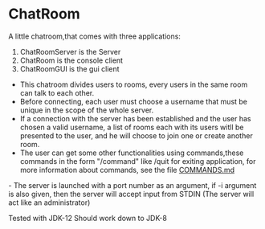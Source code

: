 # ChatRoom

A little chatroom,that comes with three applications:

1. ChatRoomServer is the Server
2. ChatRoom is the console client
3. ChatRoomGUI is the gui client

- This chatroom divides users to rooms, every users in the same room can talk to each other.
- Before connecting, each user must choose a username that must be unique in the scope of the whole server.
- If a connection with the server has been established and the user has chosen a valid username, a list of rooms each with its users witll be presented to the user, and he will choose to join one or create another room.
- The user can get some other functionalities using commands,these commands in the form "/command" like /quit for exiting application, for more information about commands, see the file [COMMANDS.md](./COMMANDS.md)
</a>
- The server is launched with a port number as an argument, if -i argument is also given, then the server will accept input from STDIN (The server will act like an administrator)

Tested with JDK-12
Should work down to JDK-8
